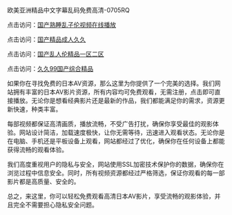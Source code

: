欧美亚洲精品中文字幕乱码免费高清-0705RQ

点击访问：<a href="https://cfad.pages.dev/">国产熟睡乱子伦视频在线播放</a>

点击访问：<a href="https://gfd-5xg.pages.dev/">国产精品成人久久</a>

点击访问：<a href="https://fdhf-454.pages.dev/">国产乱人伦精品一区二区</a>

点击访问：<a href="https://bered.pages.dev/">久久99国产综合精品</a>

如果你在寻找免费的日本AV资源，那么这里为你提供了一个完美的选择。我们网站拥有丰富的日本AV影片资源，所有内容均可免费观看，无需注册，点击即可直接播放。无论你是想看经典影片还是最新的作品，我们都能满足你的需求，资源更新快速，种类丰富。

每部视频都保证高清画质，播放流畅，不受广告打扰，确保你享受最佳的观影体验。网站设计简洁，加载速度极快，让你无需等待，迅速进入观看状态。无论你是在电脑、手机还是平板设备上观看，网站都经过了优化，确保你在任何设备上都能获得流畅的观看体验。

我们高度重视用户的隐私与安全，网站使用SSL加密技术保护你的数据，确保你在浏览过程中信息安全。同时，所有视频资源都经过严格筛选，保证你观看的每一部影片都是高质量、安全的。

总之，来这里，你可以轻松免费观看高清日本AV影片，享受流畅的观影体验，并且完全不需要担心隐私安全问题。

<span style="display:none;">[Canonical link](https://github.com/Q20250705/So10 ）</span>
